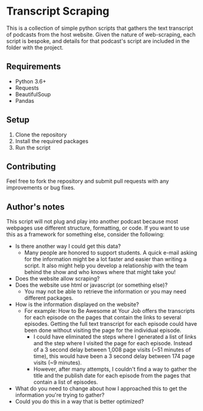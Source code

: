 # Transcript Scraping

This is a collection of simple python scripts that gathers the text transcript of podcasts from the host website. Given the nature of web-scraping, each script is bespoke, and details for that podcast's script are included in the folder with the project.

## Requirements
* Python 3.6+
* Requests
* BeautifulSoup
* Pandas

## Setup
1. Clone the repository
2. Install the required packages
3. Run the script

## Contributing

Feel free to fork the repository and submit pull requests with any improvements or bug fixes.

## Author's notes

This script will not plug and play into another podcast because most webpages use different structure, formatting, or code. If you want to use this as a framework for something else, consider the following:
* Is there another way I could get this data?
    * Many people are honored to support students. A quick e-mail asking for the information might be a lot faster and easier than writing a script. It also might help you develop a relationship with the team behind the show and who knows where that might take you!
* Does the website allow scraping?
* Does the website use html or javascript (or something else)? 
    * You may not be able to retrieve the information or you may need different packages.
* How is the information displayed on the website?
    * For example: How to Be Awesome at Your Job offers the transcripts for each episode on the pages that contain the links to several episodes. Getting the full text transcript for each episode could have been done without visiting the page for the individual episode. 
        * I could have eliminated the steps where I generated a list of links and the step where I visited the page for each episode. Instead of a 3 second delay between 1,008 page visits (~51 minutes of time), this would have been a 3 second delay between 174 page visits (~9 minutes). 
        * However, after many attempts, I couldn't find a way to gather the title and the publish date for each episode from the pages that contain a list of episodes.
* What do you need to change about how I approached this to get the information you're trying to gather?
* Could you do this in a way that is better optimized?